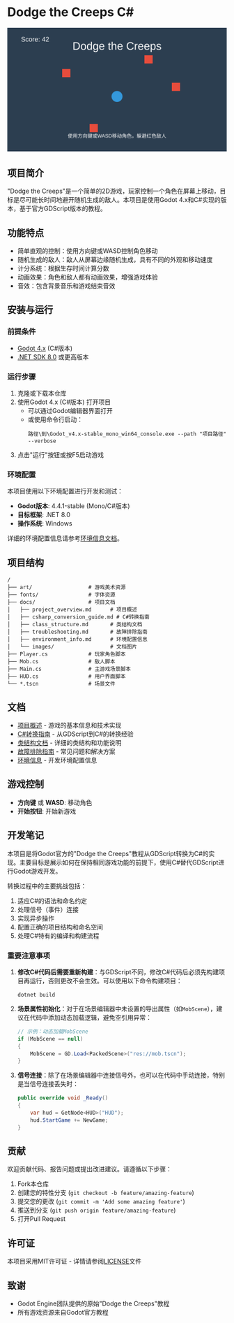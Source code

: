 # Dodge the Creeps C#

![游戏截图](docs/images/game_screenshot.svg)

## 项目简介

"Dodge the Creeps"是一个简单的2D游戏，玩家控制一个角色在屏幕上移动，目标是尽可能长时间地避开随机生成的敌人。本项目是使用Godot 4.x和C#实现的版本，基于官方GDScript版本的教程。

## 功能特点

- 简单直观的控制：使用方向键或WASD控制角色移动
- 随机生成的敌人：敌人从屏幕边缘随机生成，具有不同的外观和移动速度
- 计分系统：根据生存时间计算分数
- 动画效果：角色和敌人都有动画效果，增强游戏体验
- 音效：包含背景音乐和游戏结束音效

## 安装与运行

### 前提条件

- [Godot 4.x](https://godotengine.org/download) (C#版本)
- [.NET SDK 8.0](https://dotnet.microsoft.com/download) 或更高版本

### 运行步骤

1. 克隆或下载本仓库
2. 使用Godot 4.x (C#版本) 打开项目
   - 可以通过Godot编辑器界面打开
   - 或使用命令行启动：
     ```
     路径\到\Godot_v4.x-stable_mono_win64_console.exe --path "项目路径" --verbose
     ```
3. 点击"运行"按钮或按F5启动游戏

### 环境配置

本项目使用以下环境配置进行开发和测试：

- **Godot版本**: 4.4.1-stable (Mono/C#版本)
- **目标框架**: .NET 8.0
- **操作系统**: Windows

详细的环境配置信息请参考[环境信息文档](docs/environment_info.md)。

## 项目结构

```
/
├── art/                  # 游戏美术资源
├── fonts/                # 字体资源
├── docs/                 # 项目文档
│   ├── project_overview.md      # 项目概述
│   ├── csharp_conversion_guide.md # C#转换指南
│   ├── class_structure.md       # 类结构文档
│   ├── troubleshooting.md       # 故障排除指南
│   ├── environment_info.md      # 环境配置信息
│   └── images/                  # 文档图片
├── Player.cs             # 玩家角色脚本
├── Mob.cs                # 敌人脚本
├── Main.cs               # 主游戏场景脚本
├── HUD.cs                # 用户界面脚本
└── *.tscn                # 场景文件
```

## 文档

- [项目概述](docs/project_overview.md) - 游戏的基本信息和技术实现
- [C#转换指南](docs/csharp_conversion_guide.md) - 从GDScript到C#的转换经验
- [类结构文档](docs/class_structure.md) - 详细的类结构和功能说明
- [故障排除指南](docs/troubleshooting.md) - 常见问题和解决方案
- [环境信息](docs/environment_info.md) - 开发环境配置信息

## 游戏控制

- **方向键** 或 **WASD**: 移动角色
- **开始按钮**: 开始新游戏

## 开发笔记

本项目是将Godot官方的"Dodge the Creeps"教程从GDScript转换为C#的实现。主要目标是展示如何在保持相同游戏功能的前提下，使用C#替代GDScript进行Godot游戏开发。

转换过程中的主要挑战包括：

1. 适应C#的语法和命名约定
2. 处理信号（事件）连接
3. 实现异步操作
4. 配置正确的项目结构和命名空间
5. 处理C#特有的编译和构建流程

### 重要注意事项

1. **修改C#代码后需要重新构建**：与GDScript不同，修改C#代码后必须先构建项目再运行，否则更改不会生效。可以使用以下命令构建项目：
   ```
   dotnet build
   ```

2. **场景属性初始化**：对于在场景编辑器中未设置的导出属性（如`MobScene`），建议在代码中添加动态加载逻辑，避免空引用异常：
   ```csharp
   // 示例：动态加载MobScene
   if (MobScene == null)
   {
       MobScene = GD.Load<PackedScene>("res://mob.tscn");
   }
   ```

3. **信号连接**：除了在场景编辑器中连接信号外，也可以在代码中手动连接，特别是当信号连接丢失时：
   ```csharp
   public override void _Ready()
   {
       var hud = GetNode<HUD>("HUD");
       hud.StartGame += NewGame;
   }
   ```

## 贡献

欢迎贡献代码、报告问题或提出改进建议。请遵循以下步骤：

1. Fork本仓库
2. 创建您的特性分支 (`git checkout -b feature/amazing-feature`)
3. 提交您的更改 (`git commit -m 'Add some amazing feature'`)
4. 推送到分支 (`git push origin feature/amazing-feature`)
5. 打开Pull Request

## 许可证

本项目采用MIT许可证 - 详情请参阅[LICENSE](LICENSE)文件

## 致谢

- Godot Engine团队提供的原始"Dodge the Creeps"教程
- 所有游戏资源来自Godot官方教程